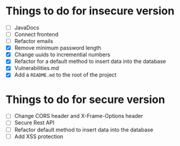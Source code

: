 # Things to do for insecure version

- [ ] JavaDocs
- [ ] Connect frontend
- [ ] Refactor emails
- [x] Remove minimum password length
- [X] Change uuids to incremential numbers
- [X] Refactor for a default method to insert data into the database
- [X] Vulnerabilities.md
- [X] Add a `README.md` to the root of the project

# Things to do for secure version
- [ ] Change CORS header and X-Frame-Options header
- [ ] Secure Rest API
- [ ] Refactor default method to insert data into the database
- [ ] Add XSS protection
